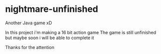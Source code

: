 # nightmare-unfinished
Another Java game xD

In this project i'm making a 16 bit action game
The game is still unfinished but maybe soon i will be able to complete it

Thanks for the attention
